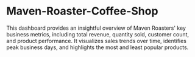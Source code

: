 # Maven-Roaster-Coffee-Shop
This dashboard provides an insightful overview of Maven Roasters' key business metrics, including total revenue, quantity sold, customer count, and product performance. It visualizes sales trends over time, identifies peak business days, and highlights the most and least popular products. 

